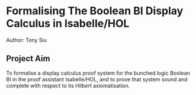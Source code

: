 # Formalising The Boolean BI Display Calculus in Isabelle/HOL
Author: Tony Siu

## Project Aim
To formalise a display calculus proof system for the bunched logic Boolean BI in the 
proof assistant Isabelle/HOL, and to prove that system sound and complete with respect to its Hilbert axiomatisation.


